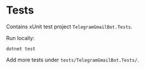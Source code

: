 # Tests

Contains xUnit test project `TelegramGmailBot.Tests`.

Run locally:
```
dotnet test
```

Add more tests under `tests/TelegramGmailBot.Tests/`.
